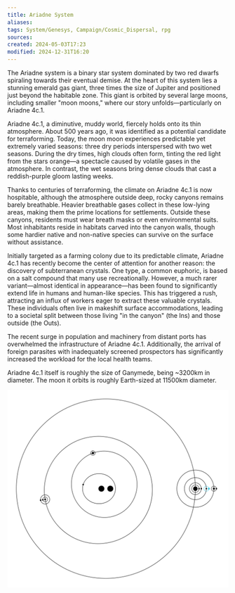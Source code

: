 ```yaml
---
title: Ariadne System
aliases: 
tags: System/Genesys, Campaign/Cosmic_Dispersal, rpg
sources:
created: 2024-05-03T17:23
modified: 2024-12-31T16:20
---
```


The Ariadne system is a binary star system dominated by two red dwarfs spiraling towards their eventual demise. At the heart of this system lies a stunning emerald gas giant, three times the size of Jupiter and positioned just beyond the habitable zone. This giant is orbited by several large moons, including smaller "moon moons," where our story unfolds—particularly on Ariadne 4c.1.

Ariadne 4c.1, a diminutive, muddy world, fiercely holds onto its thin atmosphere. About 500 years ago, it was identified as a potential candidate for terraforming. Today, the moon moon experiences predictable yet extremely varied seasons: three dry periods interspersed with two wet seasons. During the dry times, high clouds often form, tinting the red light from the stars orange—a spectacle caused by volatile gases in the atmosphere. In contrast, the wet seasons bring dense clouds that cast a reddish-purple gloom lasting weeks.

Thanks to centuries of terraforming, the climate on Ariadne 4c.1 is now hospitable, although the atmosphere outside deep, rocky canyons remains barely breathable. Heavier breathable gases collect in these low-lying areas, making them the prime locations for settlements. Outside these canyons, residents must wear breath masks or even environmental suits. Most inhabitants reside in habitats carved into the canyon walls, though some hardier native and non-native species can survive on the surface without assistance.

Initially targeted as a farming colony due to its predictable climate, Ariadne 4c.1 has recently become the center of attention for another reason: the discovery of subterranean crystals. One type, a common euphoric, is based on a salt compound that many use recreationally. However, a much rarer variant—almost identical in appearance—has been found to significantly extend life in humans and human-like species. This has triggered a rush, attracting an influx of workers eager to extract these valuable crystals. These individuals often live in makeshift surface accommodations, leading to a societal split between those living "in the canyon" (the Ins) and those outside (the Outs).

The recent surge in population and machinery from distant ports has overwhelmed the infrastructure of Ariadne 4c.1. Additionally, the arrival of foreign parasites with inadequately screened prospectors has significantly increased the workload for the local health teams.

Ariadne 4c.1 itself is roughly the size of Ganymede, being ~3200km in diameter.  The moon it orbits is roughly Earth-sized at 11500km diameter.

![Ariadne System Diagram](assets/Ariadne_System.svg)
